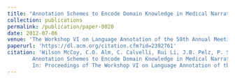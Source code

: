 ```yaml
---
title: "Annotation Schemes to Encode Domain Knowledge in Medical Narratives"
collection: publications
permalink: /publication/paper-0020
date: 2012-07-06
venue: 'The Workshop VI on Language Annotation of the 50th Annual Meeting of the Association for Computational Linguistics (ACL 2012)'
paperurl: 'https://dl.acm.org/citation.cfm?id=2392761'
citation: 'Wilson McCoy, C.O. Alm, C. Calvelli, Rui Li, J.B. Pelz, P. Shi, and A.R. Haake.
        Annotation Schemes to Encode Domain Knowledge in Medical Narratives.
        In: Proceedings of The Workshop VI on Language Annotation of the 50th Annual Meeting of the Association for Computational Linguistics (ACL 2012), 95--103, July 2012.'
---
```

